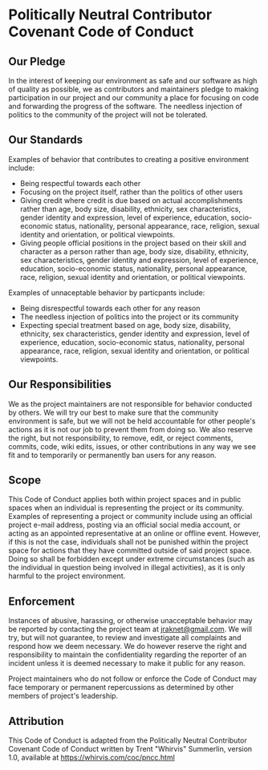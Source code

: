 # Politically Neutral Contributor Covenant Code of Conduct

## Our Pledge

In the interest of keeping our environment as safe and our software
as high of quality as possible, we as contributors and maintainers
pledge to making participation in our project and our community a place
for focusing on code and forwarding the progress of the software. The needless
injection of politics to the community of the project will not be tolerated.

## Our Standards

Examples of behavior that contributes to creating a positive environment
include:

* Being respectful towards each other
* Focusing on the project itself, rather than the politics of other users
* Giving credit where credit is due based on actual accomplishments rather
  than age, body size, disability, ethnicity, sex characteristics, gender
  identity and expression, level of experience, education, socio-economic
  status, nationality, personal appearance, race, religion, sexual identity
  and orientation, or political viewpoints.
* Giving people official positions in the project based on their skill and
  character as a person rather than age, body size, disability, ethnicity,
  sex characteristics, gender identity and expression, level of experience,
  education, socio-economic status, nationality, personal appearance, race,
  religion, sexual identity and orientation, or political viewpoints.
  
Examples of unnaceptable behavior by particpants include:

* Being disrespectful towards each other for any reason
* The needless injection of politics into the project or its community
* Expecting special treatment based on age, body size, disability, ethnicity,
  sex characteristics, gender identity and expression, level of experience,
  education, socio-economic status, nationality, personal appearance, race,
  religion, sexual identity and orientation, or political viewpoints.

## Our Responsibilities

We as the project maintainers are not responsible for behavior conducted by others.
We will try our best to make sure that the community environment is safe, but we will
not be held accountable for other people's actions as it is not our job to prevent them
from doing so. We also reserve the right, but not responsibility, to remove, edit, or
reject comments, commits, code, wiki edits, issues, or other contributions in any way we
see fit and to temporarily or permanently ban users for any reason.

## Scope

This Code of Conduct applies both within project spaces and in public spaces
when an individual is representing the project or its community. Examples of
representing a project or community include using an official project e-mail
address, posting via an official social media account, or acting as an appointed
representative at an online or offline event. However, if this is not the case,
individuals shall not be punished within the project space for actions that they
have committed outside of said project space. Doing so shall be forbidden except
under extreme circumstances (such as the individual in question being involved
in illegal activities), as it is only harmful to the project environment.

## Enforcement

Instances of abusive, harassing, or otherwise unacceptable behavior may be
reported by contacting the project team at jraknet@gmail.com. We will try,
but will not guarantee, to review and investigate all complaints and respond
how we deem necessary. We do however reserve the right and responsibility to
maintain the confidentiality regarding the reporter of an incident unless it
is deemed necessary to make it public for any reason.

Project maintainers who do not follow or enforce the Code of Conduct may face
temporary or permanent repercussions as determined by other members of project's
leadership.

## Attribution

This Code of Conduct is adapted from the Politically Neutral Contributor Covenant
Code of Conduct written by Trent "Whirvis" Summerlin, version 1.0, available at https://whirvis.com/coc/pncc.html
